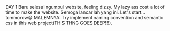 DAY 1
Baru selesai ngumpul website, feeling dizzy. My lazy ass cost a lot of time to make the website. Semoga lancar lah yang ini. Let's start... tommorow😁
MALEMNYA: Try implement naming convention and semantic css in this web project(THIS THNG GOES DEEP!!!). 
